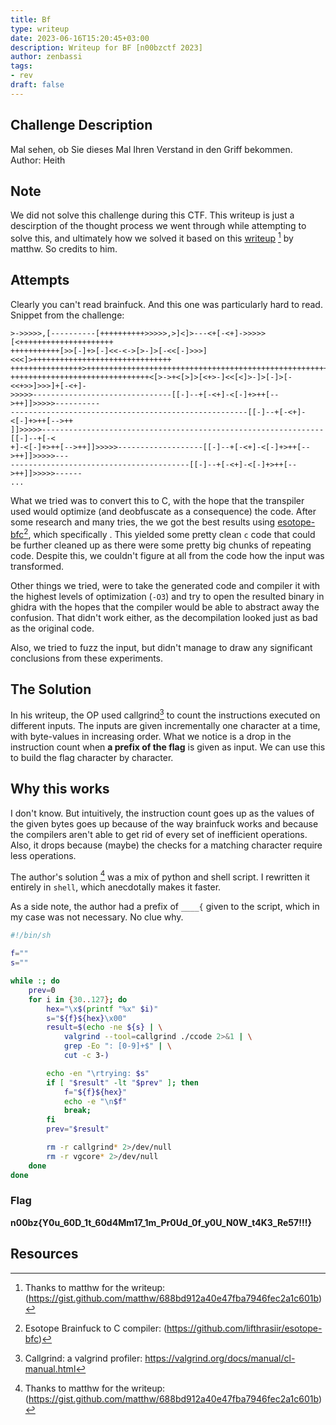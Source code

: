 ```yaml
---
title: Bf
type: writeup
date: 2023-06-16T15:20:45+03:00
description: Writeup for BF [n00bzctf 2023]
author: zenbassi
tags:
- rev
draft: false
---
```


## Challenge Description

Mal sehen, ob Sie dieses Mal Ihren Verstand in den Griff bekommen.  
Author: Heith

## Note

We did not solve this challenge during this CTF. This writeup is just a
descirption of the thought process we went through while attempting to solve
this, and ultimately how we solved it based on this
[writeup](https://gist.github.com/matthw/688bd912a40e47fba7946fec2a1c601b) [^1] by
matthw. So credits to him.

## Attempts

Clearly you can't read brainfuck. And this one was particularly hard to read.  
Snippet from the challenge:

```brainfuck
>->>>>>,[----------[++++++++++>>>>>,>]<]>---<+[-<+]->>>>>[<+++++++++++++++++++++
+++++++++++[>>[-]+>[-]<<-<->[>-]>[-<<[-]>>>]<<<]>+++++++++++++++++++++++++++++++
++++++++++++++++>+++++++++++++++++++++++++++++++++++++++++++++++++++++++++++++++
+++++++++++++++++++++++++++++++<[>->+<[>]>[<+>-]<<[<]>-]>[-]>[-<<+>>]>>>]+[-<+]-
>>>>>-------------------------------[[-]--+[-<+]-<[-]+>++[-->++]]>>>>>----------
-----------------------------------------------------[[-]--+[-<+]-<[-]+>++[-->++
]]>>>>>---------------------------------------------------------------[[-]--+[-<
+]-<[-]+>++[-->++]]>>>>>-------------------[[-]--+[-<+]-<[-]+>++[-->++]]>>>>>---
----------------------------------------[[-]--+[-<+]-<[-]+>++[-->++]]>>>>>------
...
```

What we tried was to convert this to C, with the hope that the transpiler used
would optimize (and deobfuscate as a consequence) the code. After some research
and many tries, the we got the best results using
[esotope-bfc](https://github.com/lifthrasiir/esotope-bfc)[^2], which specifically . This yielded some
pretty clean `c` code that could be further cleaned up as there were some
pretty big chunks of repeating code. Despite this, we couldn't figure at all
from the code how the input was transformed.

Other things we tried, were to take the generated code and compiler it with the
highest levels of optimization (`-O3`) and try to open the resulted binary in
ghidra with the hopes that the compiler would be able to abstract away the
confusion. That didn't work either, as the decompilation looked just as bad as
the original code.

Also, we tried to fuzz the input, but didn't manage to draw any significant
conclusions from these experiments.

## The Solution

In his writeup, the OP used callgrind[^3] to count the instructions executed on
different inputs. The inputs are given incrementally one character at a time,
with byte-values in increasing order. What we notice is a drop in the
instruction count when **a prefix of the flag** is given as input. We can use
this to build the flag character by character.

## Why this works

I don't know. But intuitively, the instruction count goes up as the values of
the given bytes goes up because of the way brainfuck works and because the
compilers aren't able to get rid of every set of inefficient operations. Also,
it drops because (maybe) the checks for a matching character require less
operations.

The author's solution [^1] was a mix of python and shell script. I rewritten it
entirely in `shell`, which anecdotally makes it faster.

As a side note, the author had a prefix of `____{` given to the script, which
in my case was not necessary. No clue why.

```sh
#!/bin/sh

f=""
s=""

while :; do
    prev=0
    for i in {30..127}; do
        hex="\x$(printf "%x" $i)"
        s="${f}${hex}\x00"
        result=$(echo -ne ${s} | \
            valgrind --tool=callgrind ./ccode 2>&1 | \
            grep -Eo ": [0-9]+$" | \
            cut -c 3-)

        echo -en "\rtrying: $s"
        if [ "$result" -lt "$prev" ]; then
            f="${f}${hex}"
            echo -e "\n$f"
            break;
        fi
        prev="$result"

        rm -r callgrind* 2>/dev/null
        rm -r vgcore* 2>/dev/null
    done
done
```

### Flag

**n00bz{Y0u_60D_1t_60d4Mm17_1m_Pr0Ud_0f_y0U_N0W_t4K3_Re57!!!}**

## Resources

[^1]: Thanks to matthw for the writeup: (https://gist.github.com/matthw/688bd912a40e47fba7946fec2a1c601b)
[^2]: Esotope Brainfuck to C compiler: (https://github.com/lifthrasiir/esotope-bfc)
[^3]: Callgrind: a valgrind profiler: https://valgrind.org/docs/manual/cl-manual.html

